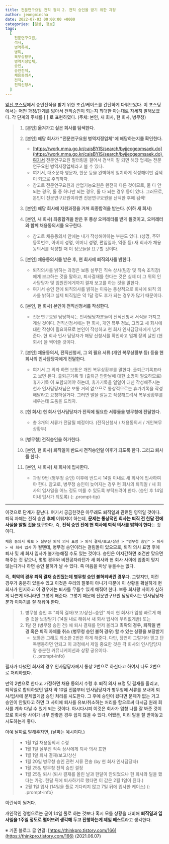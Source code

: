 ```yaml
---
title: 전문연구요원 전직 정리 2. 전직 승인을 받기 위한 과정
author: jeongmincha
date: 2022-07-03 00:00:00 +0000
categories: [일상, 정보]
tags:
  [
    전문연구요원,
    석사,
    병역특례,
    병특,
    복무상황부,
    병역지정업체,
    승인,
    승인전직,
    채용동의서,
    전직,
    전직신청서,
  ]
---
```


[앞선 포스팅](https://jeongmincha.github.io/posts/00005)에서 승인전직을 받기 위한 조건/케이스를 간단하게 다뤄보았다. 이 포스팅에서는 어떤 과정/단계를 밟아서 전직승인이 되는지 최대한 아는대로 자세히 말해보겠다.
각 단계의 주체를 [ ] 로 표현하였다. (주체: 본인, 새 회사, 현 회사, 병무청)  

> 1. **[본인] 옮겨가고 싶은 회사를 탐색한다.**
>
> 2. **[본인] 해당 회사가 "전문연구요원 병역지정업체"에 해당하는지를 확인한다.**
>    * [https://work.mma.go.kr/caisBYIS/search/byjjecgeomsaek.do](https://work.mma.go.kr/caisBYIS/search/byjjecgeomsaek.do) 여기서 전문연구요원 필터링을 걸어서 검색이 잘 되면 해당 업체는 전문연구요원 병역지정업체라고 볼 수 있다.
>    * 여기서, 대소문자 영문자, 한문 등을 완벽하게 일치하게 작성해야만 검색이 되므로 주의하자.
>    * 참고로 전문연구요원과 산업기능요원은 완전히 다른 것이므로, 둘 다 안되는 경우, 둘 중 하나만 되는 경우, 둘 다 되는 경우 등이 있다. 그러므로, 본인이 전문연구요원이라면 전문연구요원을 선택한 후에 검색!  
>
> 3. **[본인] 해당 회사에 지원과정을 거쳐 최종합격을 받는다. (이하 새 회사)**
>
> 4. **[본인, 새 회사] 최종합격을 받은 후 통상 오퍼레터를 받게 될것이고, 오퍼레터와 함께 채용동의서를 요구한다.**
>     * 참고로 채용동의서 안에는 내가 작성해야하는 부분도 있다. (성명, 주민등록번호, 아버지 성명, 어머니 성명, 편입일자, 역종 등) 새 회사가 채용 동의서를 작성할 때 이 정보들을 요구할 것이다.
>
> 5. **[본인] 채용동의서를 받은 후, 현 회사에 퇴직의사를 밝힌다.**
>     * 퇴직의사를 밝히는 과정은 보통 실무진 직속 상사(팀장 및 직속 조직장) 에게 보고하는 것을 말하고, 퇴사결재를 한다는 것은 실제 더 그 위의 인사담당자 및 임원진에게까지 결재 보고를 하는 것을 말한다.
>     * 여기서 승인 전에 퇴직의사를 밝히는 이유는 통상적으로 회사에 퇴직 의사를 밝히고 실제 퇴직일은 약 1달 정도 후가 되는 경우가 많기 때문이다.
>
> 6. **[본인, 현 회사] 본인이 전직신청서를 작성한다.**
>     * 전문연구요원 담당하시는 인사담당자분들이 전직신청서 서식을 가지고 계실 것이다. 전직신청서에는 현 회사, 개인 복무 정보, 그리고 새 회사에 대한 작성이 필요하므로 본인이 작성하고 현 회사 인사담당자에게 넘겨준다. 현 회사 인사 담당자가 해당 신청서를 확인하고 업체 장의 날인 (현 회사) 을 찍어줄 것이다.
>
> 7. **[본인] 채용동의서, 전직신청서, 그 외 필요 서류 (개인 복무상황부 등) 등을 현 회사의 인사담당자에게 전달한다.**
>     * 여기서 그 외라 하면 보통은 개인 복무상황부를 말한다. 출퇴근기록표라고 보면 된다. 출퇴근기록 및 (출퇴근 안한날에 대한 소명이 필요하므로) 휴가기록 이 포함되어야 하는데, 휴가기록을 일일이 대신 작성해주시는 천사 인사담당자님은 보통 거의 없으므로 통상적으로는 휴가기록을 작성해달라고 요청하실거다. 그러면 말을 잘듣고 작성해드려서 복무상황부를 채우는데 도움을 드리자.
>
> 8. **[현 회사] 현 회사 인사담당자가 전직에 필요한 서류들을 병무청에 전달한다.**
>     * 총 3개의 서류가 전달될 예정이다. (전직신청서 / 채용동의서 / 개인복무상황부)
>
> 9. **[병무청] 전직승인을 허가한다.**
>
> 10. **[본인, 현 회사] 퇴직일이 반드시 전직승인일 이후가 되도록 한다. 그리고 퇴사를 한다.**
> 11. **[본인, 새 회사] 새 회사에 입사한다.**
>     * 과정 9번 (병무청 승인) 이후에 반드시 14일 이내로 새 회사에 입사하여야 한다. 참고로, 병무청 승인이 늦어지는 경우 현 회사의 퇴직일 / 새 회사의 입사일을 어느 정도 미룰 수 있도록 부탁드려야 한다. (승인 후 14일 이내 입사가 되도록)
{: .prompt-tip}

---

이것으로 단계가 끝난다. 여기서 궁금한것은 아무래도 퇴직일과 관련된 영역일 것이다.  
퇴직 자체는 전직 승인 **후에** 이뤄져야 하는데, **문제는 통상적인 회사는 퇴직 전 한달 전에 사실을 알릴 것을 요구**한다. 즉, **전직 승인 전에 현 회사에 퇴직 의사를 밝혀야 한다**는 것이다.  

`채용 동의서 확보 > 실무진 퇴직 의사 표명 > 퇴직 결재/보고/상신 > "병무청 승인" > 퇴사 > 새 회사 입사`
가 될텐데, 병무청 승인이라는 걸림돌이 있으므로, 퇴직 의사 표명 후에 퇴사 및 새 회사 입사가 불가능해질 수도 있는 것이다. 승인은 어지간하면 조건만 맞으면 해주는 것 같으나, 몇몇 경우와 비전공자라던가 새 회사와 현 회사 사이에 업종이 맞지 않는다거나 하면 승인 불허가 날 수 있다. 즉 마음을 마냥 놓을수는 없다.  

즉, **최악의 경우 퇴직 결재 승인됬는데 병무청 승인 불허되버린 경우**다. 그렇지만, 이런 경우가 충분히 있을수 있고 이것은 우리의 잘못이 아니기 때문에 이 상황을 확실하게 현 회사가 인지하고 이 경우에는 퇴사를 무를수 있게 해줘야 한다. 보통 회사랑 사이가 심하게 나쁜게 아니라면 그렇게 해준다. 그렇기 때문에 전문연구요원 담당하시는 인사담당자분과 이야기를 잘 해둬야 한다.  
>
> 1. 병무청 승인 후 "퇴직 결재/보고/상신~승인" 까지 현 회사가 엄청 빠르게 해 줄 것을 보장받기 (14일 내로 해줘서 새 회사 입사에 무리없게끔) 또는
> 2. 1달 전 (병무청 승인 전) 에 퇴사 결재를 먼저 올리고 **최악의 경우, 퇴직일 변경 혹은 퇴직 자체를 취소 (병무청 승인 불허 경우) 할 수 있는 상황을 보장받기**
>     * 보통은 그래도 최소한 2번은 하게 해준다. 다만, 당연히 그럴거라 믿고 단독행동하면 안되고 이 과정에서 제일 중요한 것은 각 회사의 인사담당자랑 충분한 커뮤니케이션과 상황 공유이다.  
{: .prompt-info}

필자가 다녔던 회사의 경우 인사담당자께서 통상 2번으로 하신다고 하여서 나도 2번으로 처리하였다.  

만약 2번으로 한다고 가정하면 채용 동의서 수령 후 퇴직 의사 표명 및 결재를 올리고, 퇴직일로 합의하였던 일자 약 10일 전쯤부터 인사담당자가 병무청에 서류를 보내어 퇴사/입사에 문제없게끔 승인 처리를 시도한다. 그 후에 승인이 됬다면 문제가 없는 거고 승인이 안됬다고 하면 그 사이에 퇴사를 유보/취소하는 처리를 함으로써 다시금 원래 회사를 계속 다닐 수 있게 되는 것이다. 아시다시피 이것은 회사가 엄청 나를 잘 봐준 것이므로 회사랑 사이가 너무 안좋은 경우 쉽지 않을 수 있다. 어쨌든, 미리 말을 잘 받아놓고 시도하는게 좋다.  

아예 날짜로 말해주자면, (날짜는 예시이다.)  

> * 1월 1일 채용동의서 수령
> * 1월 1일 실무진 직속 상사에게 퇴사 의사 표현
> * 1월 1일 퇴사 결재/보고/상신
> * 1월 20일 병무청 승인 관련 서류 전송 (by 현 회사 인사담당자)
> * 1월 25일 병무청 전직 승인 결정
> * 1월 25일 퇴사 (퇴사 결재를 올린 날과 한달이 안되었으나 현 회사와 딜을 했다는 가정. 한달 뒤에 퇴사하기로 했다면 이 값은 2월 1일이 된다.)
> * 2월 1일 입사 (14일을 풀로 기다리지 않고 7일 뒤에 입사한 케이스)
{: .prompt-info}

이런식이 될거다.  

개인적인 경험으로는 굳이 14일 풀로 하는 것보다 혹시 모를 상황을 대비해 **퇴직일과 입사일을 1주일 정도로 떨어뜨려 생각해 두고 진행하는게 제일 베스트**라고 생각한다.

※ 기존 블로그 글 연결: [https://thinkpro.tistory.com/166](https://thinkpro.tistory.com/166) (2021.06.07)
